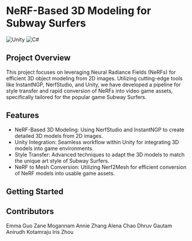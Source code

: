NeRF-Based 3D Modeling for Subway Surfers
=========================================
![Unity](https://img.shields.io/badge/unity-%23000000.svg?style=for-the-badge&logo=unity&logoColor=white)
![C#](https://img.shields.io/badge/c%23-%23239120.svg?style=for-the-badge&logo=csharp&logoColor=white)

Project Overview
----------------

This project focuses on leveraging Neural Radiance Fields (NeRFs) for efficient 3D object modeling from 2D images. Utilizing cutting-edge tools like InstantNGP, NerfStudio, and Unity, we have developed a pipeline for style transfer and rapid conversion of NeRFs into video game assets, specifically tailored for the popular game Subway Surfers.

Features
--------

-   NeRF-Based 3D Modeling: Using NerfStudio and InstantNGP to create detailed 3D models from 2D images.
-   Unity Integration: Seamless workflow within Unity for integrating 3D models into game environments.
-   Style Transfer: Advanced techniques to adapt the 3D models to match the unique art style of Subway Surfers.
-   NeRF to Mesh Conversion: Utilizing Nerf2Mesh for efficient conversion of NeRF models into usable game assets.

Getting Started
---------------

Contributors
------------
Emma Guo
Zane Mogannam
Annie Zhang
Alena Chao
Dhruv Gautam
Anirudh Kotamraju
Iris Zhou



